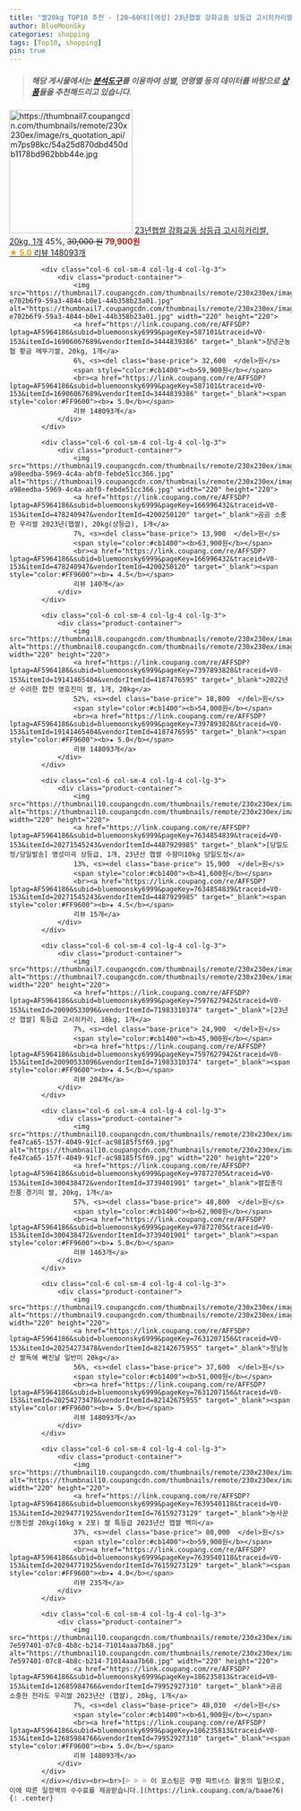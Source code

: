 ```yaml
---
title: "쌀20kg TOP10 추천 - [20~60대][여성] 23년햅쌀 강화교동 상등급 고시히카리쌀, 20kg, 1개"
author: BlueMoonSky
categories: shopping
tags: [Top10, shopping]
pin: true
---
```


> ##### 해당 게시물에서는 [**분석도구**](https://itemscout.io/)를 이용하여 **성별**, **연령별** 등의 데이터를 바탕으로 [**상품**](https://link.coupang.com/a/baae76)들을 추천해드리고 있습니다.
<div class="container"><div class="row">
            <div class="col-6 col-sm-4 col-lg-4 col-lg-3">
                <div class="product-container">
                    <img src="https://thumbnail7.coupangcdn.com/thumbnails/remote/230x230ex/image/rs_quotation_api/m7ps98kc/54a25d870dbd450db1178bd962bbb44e.jpg" alt="https://thumbnail7.coupangcdn.com/thumbnails/remote/230x230ex/image/rs_quotation_api/m7ps98kc/54a25d870dbd450db1178bd962bbb44e.jpg" width="220" height="220">
                    <a href="https://link.coupang.com/re/AFFSDP?lptag=AF5964186&subid=bluemoonsky6999&pageKey=6941812662&traceid=V0-153&itemId=16836520215&vendorItemId=84015847628" target="_blank">23년햅쌀 강화교동 상등급 고시히카리쌀, 20kg, 1개</a>
                    45%, <s><del class="base-price"> 30,000  </del>원</s> 
                    <span style="color:#cb1400"><b>79,900원</b></span>
                    <br><a href="https://link.coupang.com/re/AFFSDP?lptag=AF5964186&subid=bluemoonsky6999&pageKey=6941812662&traceid=V0-153&itemId=16836520215&vendorItemId=84015847628" target="_blank"><span style="color:#FF9600"><b>★ 5.0</b></span>
                    리뷰 148093개</a>
                </div>
            </div>
            
            <div class="col-6 col-sm-4 col-lg-4 col-lg-3">
                <div class="product-container">
                    <img src="https://thumbnail7.coupangcdn.com/thumbnails/remote/230x230ex/image/retail/images/51516029229726-e702b6f9-59a3-4844-b0e1-44b358b23a01.jpg" alt="https://thumbnail7.coupangcdn.com/thumbnails/remote/230x230ex/image/retail/images/51516029229726-e702b6f9-59a3-4844-b0e1-44b358b23a01.jpg" width="220" height="220">
                    <a href="https://link.coupang.com/re/AFFSDP?lptag=AF5964186&subid=bluemoonsky6999&pageKey=587101&traceid=V0-153&itemId=16906067689&vendorItemId=3444839386" target="_blank">창녕군농협 황금 메뚜기쌀, 20kg, 1개</a>
                    6%, <s><del class="base-price"> 32,600  </del>원</s> 
                    <span style="color:#cb1400"><b>59,900원</b></span>
                    <br><a href="https://link.coupang.com/re/AFFSDP?lptag=AF5964186&subid=bluemoonsky6999&pageKey=587101&traceid=V0-153&itemId=16906067689&vendorItemId=3444839386" target="_blank"><span style="color:#FF9600"><b>★ 5.0</b></span>
                    리뷰 148093개</a>
                </div>
            </div>
            
            <div class="col-6 col-sm-4 col-lg-4 col-lg-3">
                <div class="product-container">
                    <img src="https://thumbnail9.coupangcdn.com/thumbnails/remote/230x230ex/image/retail/images/7199156280747958-a98eedba-5969-4c4a-abf0-febde51cc366.jpg" alt="https://thumbnail9.coupangcdn.com/thumbnails/remote/230x230ex/image/retail/images/7199156280747958-a98eedba-5969-4c4a-abf0-febde51cc366.jpg" width="220" height="220">
                    <a href="https://link.coupang.com/re/AFFSDP?lptag=AF5964186&subid=bluemoonsky6999&pageKey=166996432&traceid=V0-153&itemId=478240947&vendorItemId=4200250120" target="_blank">곰곰 소중한 우리쌀 2023년(햅쌀), 20kg(상등급), 1개</a>
                    7%, <s><del class="base-price"> 13,900  </del>원</s> 
                    <span style="color:#cb1400"><b>63,900원</b></span>
                    <br><a href="https://link.coupang.com/re/AFFSDP?lptag=AF5964186&subid=bluemoonsky6999&pageKey=166996432&traceid=V0-153&itemId=478240947&vendorItemId=4200250120" target="_blank"><span style="color:#FF9600"><b>★ 4.5</b></span>
                    리뷰 140개</a>
                </div>
            </div>
            
            <div class="col-6 col-sm-4 col-lg-4 col-lg-3">
                <div class="product-container">
                    <img src="https://thumbnail8.coupangcdn.com/thumbnails/remote/230x230ex/image/vendor_inventory/6064/1ef773a249203790dd79a698e28eff4084f294fe17a5d619b320b0bc075a.jpg" alt="https://thumbnail8.coupangcdn.com/thumbnails/remote/230x230ex/image/vendor_inventory/6064/1ef773a249203790dd79a698e28eff4084f294fe17a5d619b320b0bc075a.jpg" width="220" height="220">
                    <a href="https://link.coupang.com/re/AFFSDP?lptag=AF5964186&subid=bluemoonsky6999&pageKey=7397893828&traceid=V0-153&itemId=19141465404&vendorItemId=4187476595" target="_blank">2022년산 수려한 합천 영호진미 쌀, 1개, 20kg</a>
                    52%, <s><del class="base-price"> 18,800  </del>원</s> 
                    <span style="color:#cb1400"><b>54,000원</b></span>
                    <br><a href="https://link.coupang.com/re/AFFSDP?lptag=AF5964186&subid=bluemoonsky6999&pageKey=7397893828&traceid=V0-153&itemId=19141465404&vendorItemId=4187476595" target="_blank"><span style="color:#FF9600"><b>★ 5.0</b></span>
                    리뷰 148093개</a>
                </div>
            </div>
            
            <div class="col-6 col-sm-4 col-lg-4 col-lg-3">
                <div class="product-container">
                    <img src="https://thumbnail10.coupangcdn.com/thumbnails/remote/230x230ex/image/vendor_inventory/f695/659fd7b46a40de06739355915e19b66bf78c870ab41bcf15453a061a25e2.jpg" alt="https://thumbnail10.coupangcdn.com/thumbnails/remote/230x230ex/image/vendor_inventory/f695/659fd7b46a40de06739355915e19b66bf78c870ab41bcf15453a061a25e2.jpg" width="220" height="220">
                    <a href="https://link.coupang.com/re/AFFSDP?lptag=AF5964186&subid=bluemoonsky6999&pageKey=7634854839&traceid=V0-153&itemId=20271545243&vendorItemId=4487929985" target="_blank">[당일도정/당일발송] 명성미곡 상등급, 1개, 23년산 햅쌀 수향미10kg 당일도정</a>
                    13%, <s><del class="base-price"> 15,900  </del>원</s> 
                    <span style="color:#cb1400"><b>41,600원</b></span>
                    <br><a href="https://link.coupang.com/re/AFFSDP?lptag=AF5964186&subid=bluemoonsky6999&pageKey=7634854839&traceid=V0-153&itemId=20271545243&vendorItemId=4487929985" target="_blank"><span style="color:#FF9600"><b>★ 4.5</b></span>
                    리뷰 15개</a>
                </div>
            </div>
            
            <div class="col-6 col-sm-4 col-lg-4 col-lg-3">
                <div class="product-container">
                    <img src="https://thumbnail7.coupangcdn.com/thumbnails/remote/230x230ex/image/vendor_inventory/bea8/cb9c15cde2a340ca3eea80fad8c79808efea58fa96a96eb57bde4530def8.jpg" alt="https://thumbnail7.coupangcdn.com/thumbnails/remote/230x230ex/image/vendor_inventory/bea8/cb9c15cde2a340ca3eea80fad8c79808efea58fa96a96eb57bde4530def8.jpg" width="220" height="220">
                    <a href="https://link.coupang.com/re/AFFSDP?lptag=AF5964186&subid=bluemoonsky6999&pageKey=7597627942&traceid=V0-153&itemId=20090533096&vendorItemId=71983310374" target="_blank">[23년산 햅쌀] 특등급 고시히카리, 10kg, 1개</a>
                    7%, <s><del class="base-price"> 24,900  </del>원</s> 
                    <span style="color:#cb1400"><b>45,900원</b></span>
                    <br><a href="https://link.coupang.com/re/AFFSDP?lptag=AF5964186&subid=bluemoonsky6999&pageKey=7597627942&traceid=V0-153&itemId=20090533096&vendorItemId=71983310374" target="_blank"><span style="color:#FF9600"><b>★ 4.5</b></span>
                    리뷰 204개</a>
                </div>
            </div>
            
            <div class="col-6 col-sm-4 col-lg-4 col-lg-3">
                <div class="product-container">
                    <img src="https://thumbnail10.coupangcdn.com/thumbnails/remote/230x230ex/image/retail/images/8487520539346596-fe47ca65-157f-4049-91cf-ac98185f5f69.jpg" alt="https://thumbnail10.coupangcdn.com/thumbnails/remote/230x230ex/image/retail/images/8487520539346596-fe47ca65-157f-4049-91cf-ac98185f5f69.jpg" width="220" height="220">
                    <a href="https://link.coupang.com/re/AFFSDP?lptag=AF5964186&subid=bluemoonsky6999&pageKey=97872705&traceid=V0-153&itemId=300438472&vendorItemId=3739401901" target="_blank">쌀집총각 진품 경기미 쌀, 20kg, 1개</a>
                    57%, <s><del class="base-price"> 48,800  </del>원</s> 
                    <span style="color:#cb1400"><b>62,900원</b></span>
                    <br><a href="https://link.coupang.com/re/AFFSDP?lptag=AF5964186&subid=bluemoonsky6999&pageKey=97872705&traceid=V0-153&itemId=300438472&vendorItemId=3739401901" target="_blank"><span style="color:#FF9600"><b>★ 5.0</b></span>
                    리뷰 1463개</a>
                </div>
            </div>
            
            <div class="col-6 col-sm-4 col-lg-4 col-lg-3">
                <div class="product-container">
                    <img src="https://thumbnail9.coupangcdn.com/thumbnails/remote/230x230ex/image/vendor_inventory/f0fd/14bee4d8f2a4e7481dc6d91bfaebedf7be7aa292ab6c57aff5d6dbab4d40.jpg" alt="https://thumbnail9.coupangcdn.com/thumbnails/remote/230x230ex/image/vendor_inventory/f0fd/14bee4d8f2a4e7481dc6d91bfaebedf7be7aa292ab6c57aff5d6dbab4d40.jpg" width="220" height="220">
                    <a href="https://link.coupang.com/re/AFFSDP?lptag=AF5964186&subid=bluemoonsky6999&pageKey=7631207156&traceid=V0-153&itemId=20254273478&vendorItemId=82142675955" target="_blank">청남농산 쌀독에 빠진날 일반미 20kg</a>
                    56%, <s><del class="base-price"> 37,600  </del>원</s> 
                    <span style="color:#cb1400"><b>51,000원</b></span>
                    <br><a href="https://link.coupang.com/re/AFFSDP?lptag=AF5964186&subid=bluemoonsky6999&pageKey=7631207156&traceid=V0-153&itemId=20254273478&vendorItemId=82142675955" target="_blank"><span style="color:#FF9600"><b>★ 5.0</b></span>
                    리뷰 148093개</a>
                </div>
            </div>
            
            <div class="col-6 col-sm-4 col-lg-4 col-lg-3">
                <div class="product-container">
                    <img src="https://thumbnail10.coupangcdn.com/thumbnails/remote/230x230ex/image/vendor_inventory/05b3/051eb84209b332b32ee0381aa9263bd8669efbc44086d64e4c2268d9d988.jpg" alt="https://thumbnail10.coupangcdn.com/thumbnails/remote/230x230ex/image/vendor_inventory/05b3/051eb84209b332b32ee0381aa9263bd8669efbc44086d64e4c2268d9d988.jpg" width="220" height="220">
                    <a href="https://link.coupang.com/re/AFFSDP?lptag=AF5964186&subid=bluemoonsky6999&pageKey=7639540118&traceid=V0-153&itemId=20294771925&vendorItemId=76159273129" target="_blank">농사꾼 신동진쌀 20kg(10kg x 2포) 쌀 특등급 2023년산 햅쌀 백미</a>
                    37%, <s><del class="base-price"> 80,000  </del>원</s> 
                    <span style="color:#cb1400"><b>59,900원</b></span>
                    <br><a href="https://link.coupang.com/re/AFFSDP?lptag=AF5964186&subid=bluemoonsky6999&pageKey=7639540118&traceid=V0-153&itemId=20294771925&vendorItemId=76159273129" target="_blank"><span style="color:#FF9600"><b>★ 4.0</b></span>
                    리뷰 235개</a>
                </div>
            </div>
            
            <div class="col-6 col-sm-4 col-lg-4 col-lg-3">
                <div class="product-container">
                    <img src="https://thumbnail10.coupangcdn.com/thumbnails/remote/230x230ex/image/retail/images/15115181602337837-7e597401-07c8-4b8c-b214-71014aaa7b68.jpg" alt="https://thumbnail10.coupangcdn.com/thumbnails/remote/230x230ex/image/retail/images/15115181602337837-7e597401-07c8-4b8c-b214-71014aaa7b68.jpg" width="220" height="220">
                    <a href="https://link.coupang.com/re/AFFSDP?lptag=AF5964186&subid=bluemoonsky6999&pageKey=186235813&traceid=V0-153&itemId=12685984766&vendorItemId=79952927310" target="_blank">곰곰 소중한 전라도 우리쌀 2023년산 (햅쌀), 20kg, 1개</a>
                    7%, <s><del class="base-price"> 48,030  </del>원</s> 
                    <span style="color:#cb1400"><b>61,900원</b></span>
                    <br><a href="https://link.coupang.com/re/AFFSDP?lptag=AF5964186&subid=bluemoonsky6999&pageKey=186235813&traceid=V0-153&itemId=12685984766&vendorItemId=79952927310" target="_blank"><span style="color:#FF9600"><b>★ 5.0</b></span>
                    리뷰 148093개</a>
                </div>
            </div>
            </div></div><br><br>[💦 💦 💦 이 포스팅은 쿠팡 파트너스 활동의 일환으로, 이에 따른 일정액의 수수료를 제공받습니다.](https://link.coupang.com/a/baae76){: .center}